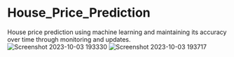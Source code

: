 # House_Price_Prediction
House price prediction using machine learning and maintaining its accuracy over time through monitoring and updates.
![Screenshot 2023-10-03 193330](https://github.com/github-Yashwanth-regex/House_Price_Prediction/assets/120895981/cac7650c-eaf8-46dd-8eaf-c36216b365b1)
![Screenshot 2023-10-03 193717](https://github.com/github-Yashwanth-regex/House_Price_Prediction/assets/120895981/ee9f82f4-fd8a-409d-9fd4-47aedc306643)


